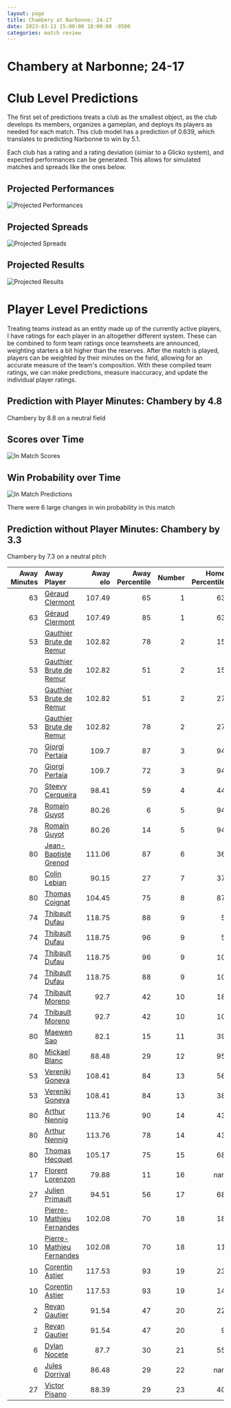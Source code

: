 ```yaml
---  
layout: page  
title: Chambery at Narbonne; 24-17  
date: 2023-03-11 15:00:00 18:00:00 -0500  
categories: match review  
---
```

# Chambery at Narbonne; 24-17

# Club Level Predictions


The first set of predictions treats a club as the smallest object, as the club develops its members, organizes a gameplan, and deploys its players as needed for each match. This club model has a prediction of 0.639, which translates to predicting Narbonne to win by 5.1.

Each club has a rating and a rating deviation (simiar to a Glicko system), and expected performances can be generated. This allows for simulated matches and spreads like the ones below.
## Projected Performances


![Projected Performances](plots/performances_2023-03-11-Narbonne-Chambery.png)
## Projected Spreads


![Projected Spreads](plots/spreads_2023-03-11-Narbonne-Chambery.png)
## Projected Results


![Projected Results](plots/resultbar_2023-03-11-Narbonne-Chambery.png)
# Player Level Predictions


Treating teams instead as an entity made up of the currently active players, I have ratings for each player in an altogether different system. These can be combined to form team ratings once teamsheets are announced, weighting starters a bit higher than the reserves. After the match is played, players can be weighted by their minutes on the field, allowing for an accurate measure of the team's composition. With these compiled team ratings, we can make predictions, measure inaccuracy, and update the individual player ratings.
## Prediction with Player Minutes: Chambery by 4.8


Chambery by 8.8 on a neutral field
## Scores over Time


![In Match Scores](plots/recap_scores_2023-03-11-Narbonne-Chambery.png)
## Win Probability over Time


![In Match Predictions](plots/recap_prob_2023-03-11-Narbonne-Chambery.png)

There were 6 large changes in win probability in this match
## Prediction without Player Minutes: Chambery by 3.3


Chambery by 7.3 on a neutral pitch



|   Away Minutes | Away Player                                                                     |   Away elo |   Away Percentile |   Number |   Home Percentile |   Home elo | Home Player                                                         |   Home Minutes |
|---------------:|:--------------------------------------------------------------------------------|-----------:|------------------:|---------:|------------------:|-----------:|:--------------------------------------------------------------------|---------------:|
|             63 | [Géraud Clermont](..//playerfiles//GéraudClermont_cleaned.md)                   |     107.49 |                65 |        1 |                63 |      93.96 | [Sylvain Abadie](..//playerfiles//SylvainAbadie_cleaned.md)         |             59 |
|             63 | [Géraud Clermont](..//playerfiles//GéraudClermont_cleaned.md)                   |     107.49 |                85 |        1 |                63 |      93.96 | [Sylvain Abadie](..//playerfiles//SylvainAbadie_cleaned.md)         |             59 |
|             53 | [Gauthier Brute de Remur](..//playerfiles//GauthierBrutedeRemur_cleaned.md)     |     102.82 |                78 |        2 |                15 |      83.22 | [Christophe David](..//playerfiles//ChristopheDavid_cleaned.md)     |             44 |
|             53 | [Gauthier Brute de Remur](..//playerfiles//GauthierBrutedeRemur_cleaned.md)     |     102.82 |                51 |        2 |                15 |      83.22 | [Christophe David](..//playerfiles//ChristopheDavid_cleaned.md)     |             44 |
|             53 | [Gauthier Brute de Remur](..//playerfiles//GauthierBrutedeRemur_cleaned.md)     |     102.82 |                51 |        2 |                27 |      83.22 | [Christophe David](..//playerfiles//ChristopheDavid_cleaned.md)     |             44 |
|             53 | [Gauthier Brute de Remur](..//playerfiles//GauthierBrutedeRemur_cleaned.md)     |     102.82 |                78 |        2 |                27 |      83.22 | [Christophe David](..//playerfiles//ChristopheDavid_cleaned.md)     |             44 |
|             70 | [Giorgi Pertaia](..//playerfiles//GiorgiPertaia_cleaned.md)                     |     109.7  |                87 |        3 |                94 |     115.67 | [Théo Castinel](..//playerfiles//ThéoCastinel_cleaned.md)           |             31 |
|             70 | [Giorgi Pertaia](..//playerfiles//GiorgiPertaia_cleaned.md)                     |     109.7  |                72 |        3 |                94 |     115.67 | [Théo Castinel](..//playerfiles//ThéoCastinel_cleaned.md)           |             31 |
|             70 | [Steevy Cerqueira](..//playerfiles//SteevyCerqueira_cleaned.md)                 |      98.41 |                59 |        4 |                44 |      93.24 | [Valentin Sese](..//playerfiles//ValentinSese_cleaned.md)           |             80 |
|             78 | [Romain Guyot](..//playerfiles//RomainGuyot_cleaned.md)                         |      80.26 |                 6 |        5 |                94 |     116.83 | [Mauro Rebussone](..//playerfiles//MauroRebussone_cleaned.md)       |             40 |
|             78 | [Romain Guyot](..//playerfiles//RomainGuyot_cleaned.md)                         |      80.26 |                14 |        5 |                94 |     116.83 | [Mauro Rebussone](..//playerfiles//MauroRebussone_cleaned.md)       |             40 |
|             80 | [Jean-Baptiste Grenod](..//playerfiles//Jean-BaptisteGrenod_cleaned.md)         |     111.06 |                87 |        6 |                36 |      91.65 | [Thibault Clauzade](..//playerfiles//ThibaultClauzade_cleaned.md)   |             49 |
|             80 | [Colin Lebian](..//playerfiles//ColinLebian_cleaned.md)                         |      90.15 |                27 |        7 |                37 |      90.71 | [Paul Belzons](..//playerfiles//PaulBelzons_cleaned.md)             |             80 |
|             80 | [Thomas Coignat](..//playerfiles//ThomasCoignat_cleaned.md)                     |     104.45 |                75 |        8 |                87 |     109.44 | [Luke Nakobukobua](..//playerfiles//LukeNakobukobua_cleaned.md)     |             80 |
|             74 | [Thibault Dufau](..//playerfiles//ThibaultDufau_cleaned.md)                     |     118.75 |                88 |        9 |                 5 |      69.21 | [Pierrick Nova](..//playerfiles//PierrickNova_cleaned.md)           |             57 |
|             74 | [Thibault Dufau](..//playerfiles//ThibaultDufau_cleaned.md)                     |     118.75 |                96 |        9 |                 5 |      69.21 | [Pierrick Nova](..//playerfiles//PierrickNova_cleaned.md)           |             57 |
|             74 | [Thibault Dufau](..//playerfiles//ThibaultDufau_cleaned.md)                     |     118.75 |                96 |        9 |                10 |      69.21 | [Pierrick Nova](..//playerfiles//PierrickNova_cleaned.md)           |             57 |
|             74 | [Thibault Dufau](..//playerfiles//ThibaultDufau_cleaned.md)                     |     118.75 |                88 |        9 |                10 |      69.21 | [Pierrick Nova](..//playerfiles//PierrickNova_cleaned.md)           |             57 |
|             74 | [Thibault Moreno](..//playerfiles//ThibaultMoreno_cleaned.md)                   |      92.7  |                42 |       10 |                18 |      77.89 | [Tom Chauvet](..//playerfiles//TomChauvet_cleaned.md)               |             80 |
|             74 | [Thibault Moreno](..//playerfiles//ThibaultMoreno_cleaned.md)                   |      92.7  |                42 |       10 |                10 |      77.89 | [Tom Chauvet](..//playerfiles//TomChauvet_cleaned.md)               |             80 |
|             80 | [Maewen Sao](..//playerfiles//MaewenSao_cleaned.md)                             |      82.1  |                15 |       11 |                39 |      91.47 | [Sébastien Giorgis](..//playerfiles//SébastienGiorgis_cleaned.md)   |             80 |
|             80 | [Mickael Blanc](..//playerfiles//MickaelBlanc_cleaned.md)                       |      88.48 |                29 |       12 |                95 |     121.66 | [José Lima](..//playerfiles//JoséLima_cleaned.md)                   |             80 |
|             53 | [Vereniki Goneva](..//playerfiles//VerenikiGoneva_cleaned.md)                   |     108.41 |                84 |       13 |                56 |      91.31 | [Pierre Nueno](..//playerfiles//PierreNueno_cleaned.md)             |             49 |
|             53 | [Vereniki Goneva](..//playerfiles//VerenikiGoneva_cleaned.md)                   |     108.41 |                84 |       13 |                38 |      91.31 | [Pierre Nueno](..//playerfiles//PierreNueno_cleaned.md)             |             49 |
|             80 | [Arthur Nennig](..//playerfiles//ArthurNennig_cleaned.md)                       |     113.76 |                90 |       14 |                43 |      92.7  | [Pierre-Hugo Ducom](..//playerfiles//Pierre-HugoDucom_cleaned.md)   |             57 |
|             80 | [Arthur Nennig](..//playerfiles//ArthurNennig_cleaned.md)                       |     113.76 |                78 |       14 |                43 |      92.7  | [Pierre-Hugo Ducom](..//playerfiles//Pierre-HugoDucom_cleaned.md)   |             57 |
|             80 | [Thomas Hecquet](..//playerfiles//ThomasHecquet_cleaned.md)                     |     105.17 |                75 |       15 |                68 |     101.99 | [James Kane](..//playerfiles//JamesKane_cleaned.md)                 |             80 |
|             17 | [Florent Lorenzon](..//playerfiles//FlorentLorenzon_cleaned.md)                 |      79.88 |                11 |       16 |               nan |      89.78 | [Avto Gogiashvili](..//playerfiles//AvtoGogiashvili_cleaned.md)     |             21 |
|             27 | [Julien Primault](..//playerfiles//JulienPrimault_cleaned.md)                   |      94.51 |                56 |       17 |                68 |      97.02 | [Jordan Rochier](..//playerfiles//JordanRochier_cleaned.md)         |             36 |
|             10 | [Pierre-Mathieu Fernandes](..//playerfiles//Pierre-MathieuFernandes_cleaned.md) |     102.08 |                70 |       18 |                18 |      80.38 | [Matthieu Loudet](..//playerfiles//MatthieuLoudet_cleaned.md)       |             49 |
|             10 | [Pierre-Mathieu Fernandes](..//playerfiles//Pierre-MathieuFernandes_cleaned.md) |     102.08 |                70 |       18 |                11 |      80.38 | [Matthieu Loudet](..//playerfiles//MatthieuLoudet_cleaned.md)       |             49 |
|             10 | [Corentin Astier](..//playerfiles//CorentinAstier_cleaned.md)                   |     117.53 |                93 |       19 |                23 |      80.55 | [Mohamed Kbaier](..//playerfiles//MohamedKbaier_cleaned.md)         |             40 |
|             10 | [Corentin Astier](..//playerfiles//CorentinAstier_cleaned.md)                   |     117.53 |                93 |       19 |                14 |      80.55 | [Mohamed Kbaier](..//playerfiles//MohamedKbaier_cleaned.md)         |             40 |
|              2 | [Revan Gautier](..//playerfiles//RevanGautier_cleaned.md)                       |      91.54 |                47 |       20 |                22 |      79.05 | [Arthur Christienne](..//playerfiles//ArthurChristienne_cleaned.md) |             31 |
|              2 | [Revan Gautier](..//playerfiles//RevanGautier_cleaned.md)                       |      91.54 |                47 |       20 |                 9 |      79.05 | [Arthur Christienne](..//playerfiles//ArthurChristienne_cleaned.md) |             31 |
|              6 | [Dylan Nocete](..//playerfiles//DylanNocete_cleaned.md)                         |      87.7  |                30 |       21 |                55 |      94.13 | [Pablo Barbaste](..//playerfiles//PabloBarbaste_cleaned.md)         |             23 |
|              6 | [Jules Dorrival](..//playerfiles//JulesDorrival_cleaned.md)                     |      86.48 |                29 |       22 |               nan |      95.92 | [Gauthier Wolf](..//playerfiles//GauthierWolf_cleaned.md)           |             31 |
|             27 | [Victor Pisano](..//playerfiles//VictorPisano_cleaned.md)                       |      88.39 |                29 |       23 |                40 |      89.74 | [Étienne Ducom](..//playerfiles//ÉtienneDucom_cleaned.md)           |             23 |

